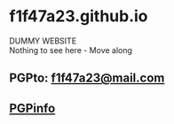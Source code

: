 # f1f47a23.github.io

DUMMY WEBSITE<br>
Nothing to see here - Move along<br>

## PGPto: f1f47a23@mail.com <br>
## [PGPinfo](https://github.com/f1f47a23/f1f47a23.github.io/blob/main/PGPinfo.txt)

